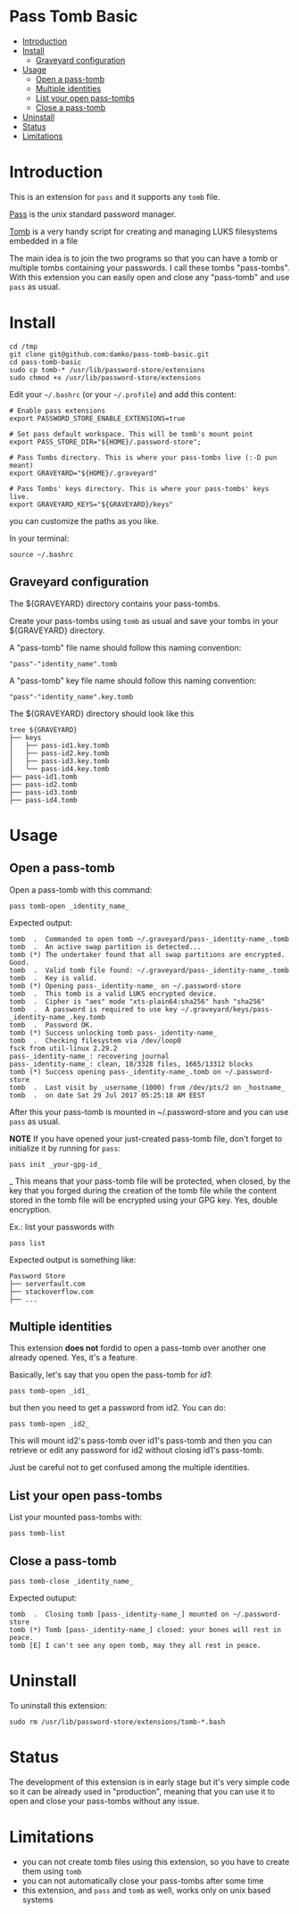Pass Tomb Basic
===

<!-- TOC -->

- [Introduction](#introduction)
- [Install](#install)
    - [Graveyard configuration](#graveyard-configuration)
- [Usage](#usage)
    - [Open a pass-tomb](#open-a-pass-tomb)
    - [Multiple identities](#multiple-identities)
    - [List your open pass-tombs](#list-your-open-pass-tombs)
    - [Close a pass-tomb](#close-a-pass-tomb)
- [Uninstall](#uninstall)
- [Status](#status)
- [Limitations](#limitations)

<!-- /TOC -->

# Introduction

This is an extension for `pass` and it supports any `tomb` file.

[Pass](https://www.passwordstore.org/) is the unix standard password manager.

[Tomb](https://www.dyne.org/software/tomb/) is a very handy script for creating and managing LUKS filesystems embedded in a file

The main idea is to join the two programs so that you can have a tomb or multiple tombs containing your passwords. I call these tombs "pass-tombs". With this extension you can easily open and close any "pass-tomb" and use `pass` as usual.

# Install

	cd /tmp
	git clone git@github.com:damko/pass-tomb-basic.git
	cd pass-tomb-basic
	sudo cp tomb-* /usr/lib/password-store/extensions
	sudo chmod +x /usr/lib/password-store/extensions

Edit your `~/.bashrc` (or your `~/.profile`) and add this content:
	
	# Enable pass extensions
	export PASSWORD_STORE_ENABLE_EXTENSIONS=true

	# Set pass default workspace. This will be tomb's mount point
	export PASS_STORE_DIR="${HOME}/.password-store";

	# Pass Tombs directory. This is where your pass-tombs live (:-D pun meant)
	export GRAVEYARD="${HOME}/.graveyard"

	# Pass Tombs' keys directory. This is where your pass-tombs' keys live.
	export GRAVEYARD_KEYS="${GRAVEYARD}/keys"

you can customize the paths as you like.

In your terminal:

	source ~/.bashrc

## Graveyard configuration

The ${GRAVEYARD} directory contains your pass-tombs.

Create your pass-tombs using `tomb` as usual and save your tombs in your ${GRAVEYARD} directory.

A "pass-tomb" file name should follow this naming convention:

	"pass"-"identity_name".tomb

A "pass-tomb" key file name should follow this naming convention:

	"pass"-"identity_name".key.tomb

The ${GRAVEYARD} directory should look like this

	tree ${GRAVEYARD}
	├── keys
	│   ├── pass-id1.key.tomb
	│   ├── pass-id2.key.tomb
	│   ├── pass-id3.key.tomb
	│   └── pass-id4.key.tomb
	├── pass-id1.tomb
	├── pass-id2.tomb
	├── pass-id3.tomb
	├── pass-id4.tomb

# Usage

## Open a pass-tomb

Open a pass-tomb with this command:

	pass tomb-open _identity_name_

Expected output:

	tomb  .  Commanded to open tomb ~/.graveyard/pass-_identity-name_.tomb
	tomb  .  An active swap partition is detected...
	tomb (*) The undertaker found that all swap partitions are encrypted. Good.
	tomb  .  Valid tomb file found: ~/.graveyard/pass-_identity-name_.tomb
	tomb  .  Key is valid.
	tomb (*) Opening pass-_identity-name_ on ~/.password-store
	tomb  .  This tomb is a valid LUKS encrypted device.
	tomb  .  Cipher is "aes" mode "xts-plain64:sha256" hash "sha256"
	tomb  .  A password is required to use key ~/.graveyard/keys/pass-_identity-name_.key.tomb
	tomb  .  Password OK.
	tomb (*) Success unlocking tomb pass-_identity-name_
	tomb  .  Checking filesystem via /dev/loop0
	fsck from util-linux 2.29.2
	pass-_identity-name_: recovering journal
	pass-_identity-name_: clean, 18/3328 files, 1665/13312 blocks
	tomb (*) Success opening pass-_identity-name_.tomb on ~/.password-store
	tomb  .  Last visit by _username_(1000) from /dev/pts/2 on _hostname_
	tomb  .  on date Sat 29 Jul 2017 05:25:18 AM EEST

After this your pass-tomb is mounted in ~/.password-store and you can use `pass` as usual.

**NOTE**
If you have opened your just-created pass-tomb file, don't forget to initialize it by running for `pass`:

	pass init _your-gpg-id_

_ This means that your pass-tomb file will be protected, when closed, by the key that you forged during the creation of the tomb file while the content stored in the tomb file will be encrypted using your GPG key. Yes, double encryption.

Ex.: list your passwords with

	pass list

Expected output is something like:

	Password Store
	├── serverfault.com
	├── stackoverflow.com
	├── ...

## Multiple identities

This extension **does not** fordid to open a pass-tomb over another one already opened. Yes, it's a feature.

Basically, let's say that you open the pass-tomb for _id1_:

	pass tomb-open _id1_

but then you need to get a password from id2. You can do:

	pass tomb-open _id2_

This will mount id2's pass-tomb over id1's pass-tomb and then you can retrieve or edit any password for id2 without closing id1's pass-tomb.

Just be careful not to get confused among the multiple identities.

## List your open pass-tombs

List your mounted pass-tombs with:

	pass tomb-list

## Close a pass-tomb

	pass tomb-close _identity_name_

Expected outuput:

	tomb  .  Closing tomb [pass-_identity-name_] mounted on ~/.password-store
	tomb (*) Tomb [pass-_identity-name_] closed: your bones will rest in peace.
	tomb [E] I can't see any open tomb, may they all rest in peace.

# Uninstall

To uninstall this extension:

	sudo rm /usr/lib/password-store/extensions/tomb-*.bash

# Status

The development of this extension is in early stage but it's very simple code so it can be already used in "production", meaning that you can use it to open and close your pass-tombs without any issue.

# Limitations

* you can not create tomb files using this extension, so you have to create them using `tomb`
* you can not automatically close your pass-tombs after some time
* this extension, and `pass` and `tomb` as well, works only on unix based systems

